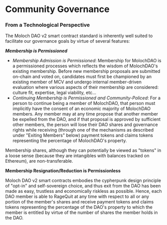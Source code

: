 # Community Governance

### From a Technological Perspective

The Moloch DAO v2 smart contract standard is inherently well suited to facilitate our governance goals by virtue of several features: 

_**Membership is Permissioned**_

* _Membership Admission is Permissioned_: Membership for MolochDAO is a permissioned processes which reflects the wisdom of MolochDAO's existing membership. Before new membership proposals are submitted on-chain and voted on, candidates must first be championed by an existing member of MCV and undergo internal member-driven evaluation where various aspects of their membership are considered: culture fit, expertise, legal viability, etc...
* _Continuing Membership is Permissioned and Community-Policed_: For a person to continue being a member of MolochDAO, that person must implicitly have the consent of an economic majority of MolochDAO members. Any member may at any time propose that another member be expelled from the DAO, and if that proposal is approved by sufficient other members, the person will lose their DAO shares and governance rights while receiving (through one of the mechanisms as described under "Exiting Members" below) payment tokens and claims tokens representing the percentage of MolochDAO's property.

Membership shares, although they can potentially be viewed as "tokens" in a loose sense (because they are intangibles with balances tracked on Ethereum), are non-transferable. 

**Membership Resignation/Reduction is Permissionless**

Moloch DAO v2 smart contracts embodies the cypherpunk design principle of "opt-in" and self-sovereign choice, and thus exit from the DAO has been made as easy, trustless and economically riskless as possible. Hence, each DAO member is able to RageQuit at any time with respect to all or any portion of the member's shares and receive payment tokens and claims tokens representing the percentage of the DAO's property to which the member is entitled by virtue of the number of shares the member holds in the DAO.
